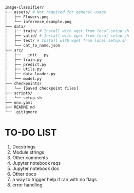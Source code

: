 ```bash
Image-Classifier/
├── assets/ # Not required for general usage
│   ├── Flowers.png 
│   └── inference_example.png
├── data/
│   ├── train/ # Install with wget from local-setup.sh
│   ├── valid/ # Install with wget from local-setup.sh
│   ├── test/ # Install with wget from local-setup.sh
│   └── cat_to_name.json
├── src/
│   ├── __init__.py
│   ├── train.py
│   ├── predict.py
│   ├── utils.py
│   ├── data_loader.py
│   └── model.py
├── checkpoints/
│   └── [Saved checkpoint files]
├── scripts/
│   └── setup.sh
├── env.yaml
├── README.md
└── .gitignore
```


# TO-DO LIST

1. Docstrings
2. Module strings
3. Other comments
4. Jupyter notebook reqs
5. Jupyter notebook doc
6. Other doco
8. a way to trigger help if ran with no flags
13. error handling
